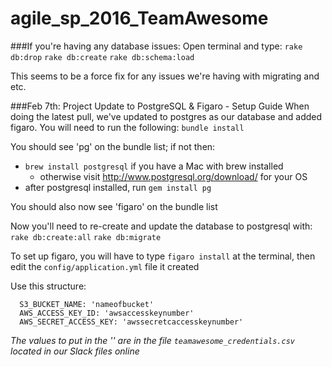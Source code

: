 # agile_sp_2016_TeamAwesome

###If you're having any database issues:
Open terminal and type:
  `rake db:drop`
  `rake db:create`
  `rake db:schema:load`

This seems to be a force fix for any issues we're having with migrating and etc.



###Feb 7th: Project Update to PostgreSQL & Figaro - Setup Guide
When doing the latest pull, we've updated to postgres as our database and added figaro. You will need to run the following:
  `bundle install`

You should see 'pg' on the bundle list; if not then:

  - `brew install postgresql` if you have a Mac with brew installed
    - otherwise visit http://www.postgresql.org/download/ for your OS
  - after postgresql installed, run `gem install pg`

You should also now see 'figaro' on the bundle list

Now you'll need to re-create and update the database to postgresql with:
  `rake db:create:all`
  `rake db:migrate`

To set up figaro, you will have to type `figaro install` at the terminal,
then edit the `config/application.yml` file it created

Use this structure:
```
  S3_BUCKET_NAME: 'nameofbucket'
  AWS_ACCESS_KEY_ID: 'awsaccesskeynumber'
  AWS_SECRET_ACCESS_KEY: 'awssecretcaccesskeynumber'
```

*The values to put in the '' are in the file `teamawesome_credentials.csv` located in our Slack files online*
